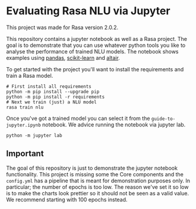 # Evaluating Rasa NLU via Jupyter 

This project was made for Rasa version 2.0.2. 

This repository contains a jupyter notebook as well as a Rasa project. The
goal is to demonstrate that you can use whatever python tools you like to 
analyse the performance of trained NLU models. The notebook shows examples
using [pandas](https://pandas.pydata.org/), [scikit-learn](https://scikit-learn.org/stable/) 
and [altair](https://altair-viz.github.io/).

To get started with the project you'll want to install the requirements
and train a Rasa model. 

```
# First install all requirements
python -m pip install --upgrade pip
python -m pip install -r requirements 
# Next we train (just) a NLU model
rasa train nlu 
```

Once you've got a trained model you can select it from the `guide-to-jupyter.ipynb` notebook. 
We advice running the notebook via jupyter lab. 

```
python -m jupyter lab 
```

## Important 

The goal of this repository is just to demonstrate the jupyter notebook functionality. 
This project is missing some the Core components and the `config.yml` has a pipeline that
is meant for demonstration purposes only. In particular; the number of epochs is too low. 
The reason we've set it so low is to make the charts look prettier so it should not be seen
as a valid value. We recommend starting with 100 epochs instead. 
